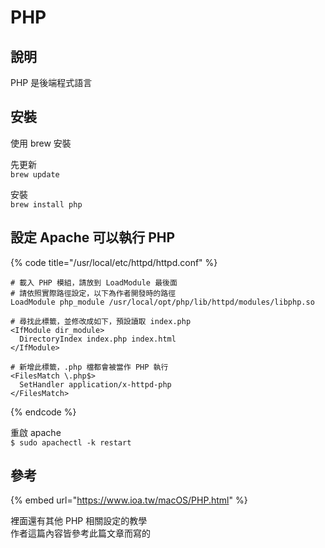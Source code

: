 # PHP

## 說明

PHP 是後端程式語言

## 安裝

使用 brew 安裝

先更新  
`brew update`

安裝  
`brew install php`

## 設定 Apache 可以執行 PHP

{% code title="/usr/local/etc/httpd/httpd.conf" %}
```text
# 載入 PHP 模組，請放到 LoadModule 最後面
# 請依照實際路徑設定，以下為作者開發時的路徑
LoadModule php_module /usr/local/opt/php/lib/httpd/modules/libphp.so

# 尋找此標籤，並修改成如下，預設讀取 index.php
<IfModule dir_module>
  DirectoryIndex index.php index.html
</IfModule>

# 新增此標籤，.php 檔都會被當作 PHP 執行
<FilesMatch \.php$>
  SetHandler application/x-httpd-php
</FilesMatch>
```
{% endcode %}

重啟 apache  
`$ sudo apachectl -k restart`

## 參考

{% embed url="https://www.ioa.tw/macOS/PHP.html" %}

裡面還有其他 PHP 相關設定的教學  
作者這篇內容皆參考此篇文章而寫的


